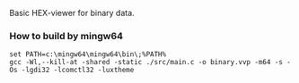 Basic HEX-viewer for binary data.<br>

### How to build by mingw64
```
set PATH=c:\mingw64\mingw64\bin\;%PATH%
gcc -Wl,--kill-at -shared -static ./src/main.c -o binary.vvp -m64 -s -Os -lgdi32 -lcomctl32 -luxtheme
```